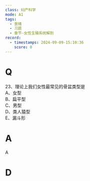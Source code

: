 ```yaml
---
class: 妇产科学
mode: A1
tags:
  - 景晴
  - 习题
  - 章节-女性生殖系统解剖
record:
  - timestamps: 2024-09-09-15:10:36
    score: 0
---
```


# Q
23、理论上我们女性最常见的骨盆类型是  
A、女型  
B、扁平型  
C、男型  
D、类人猿型  
E、漏斗形  
# A
A
# D
